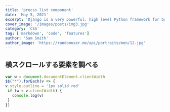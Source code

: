 ```yaml
---
title: 'precss list component'
date: 'May 5, 2021'
excerpt: 'Django is a very powerful, high level Python framework for building web applications'
cover_image: '/images/posts/img3.jpg'
category: 'CSS'
tag: ['markdown', 'code', 'features']
author: 'Sam Smith'
author_image: 'https://randomuser.me/api/portraits/men/12.jpg'
---
```



## 横スクロールする要素を調べる

```js
var w = document.documentElement.clientWidth
$$("*").forEach(v => {
v.style.outline = '1px solid red'
 if (w < v.clientWidth) {
   console.log(v)
 }
})

```